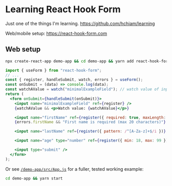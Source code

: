 # Learning React Hook Form

Just one of the things I'm learning. <https://github.com/hchiam/learning>

Web/mobile setup: <https://react-hook-form.com>

## Web setup

```bash
npx create-react-app demo-app && cd demo-app && yarn add react-hook-form && yarn start
```

```jsx
import { useForm } from "react-hook-form";
// ...
const { register, handleSubmit, watch, errors } = useForm();
const onSubmit = (data) => console.log(data);
const watchAValue = watch("minimalExampleField"); // watch value of input with this name="..."
return (
  <form onSubmit={handleSubmit(onSubmit)}>
    <input name="minimalExampleField" ref={register} />
    {watchAValue && <p>Watch value: {watchAValue}</p>}

    <input name="firstName" ref={register({ required: true, maxLength: 20 })} />
    {errors.firstName && "First name is required (max 20 characters)"}

    <input name="lastName" ref={register({ pattern: /^[A-Za-z]+$/i })} />

    <input name="age" type="number" ref={register({ min: 18, max: 99 })} />

    <input type="submit" />
  </form>
);
```

Or see [`/demo-app/src/App.js`](https://github.com/hchiam/learning-react-hook-form/blob/master/demo-app/src/App.js) for a fuller, tested working example:

```bash
cd demo-app && yarn start
```
